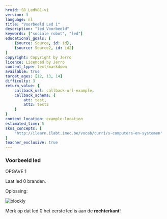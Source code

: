 ```yaml
---
hruid: SR_LedVB1-v1
version: 3
language: nl
title: "Voorbeeld Led 1"
description: "led Voorbeeld"
keywords: ["sociale robot", "led"]
educational_goals: [
    {source: Source, id: id}, 
    {source: Source2, id: id2}
]
copyright: Copyright by Jerro
licence: Licenced by Jerro
content_type: text/markdown
available: true
target_ages: [12, 13, 14]
difficulty: 3
return_value: {
    callback_url: callback-url-example,
    callback_schema: {
        att: test,
        att2: test2
    }
}
content_location: example-location
estimated_time: 5
skos_concepts: [
    'http://ilearn.ilabt.imec.be/vocab/curr1/s-computers-en-systemen'
]
teacher_exclusive: true
---
```


### Voorbeeld led

OPGAVE 1

Laat led 0 branden.

Oplossing:

![blockly](@learning-object/SRM_Led1-v1/nl/3)

Merk op dat led 0 het eerste led is aan de **rechterkant**!
